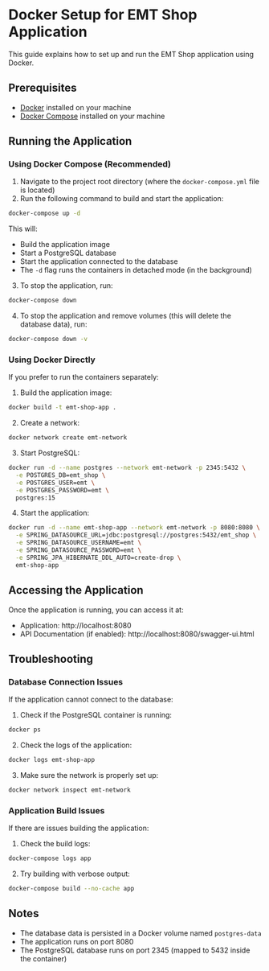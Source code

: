 # Docker Setup for EMT Shop Application

This guide explains how to set up and run the EMT Shop application using Docker.

## Prerequisites

- [Docker](https://www.docker.com/products/docker-desktop/) installed on your machine
- [Docker Compose](https://docs.docker.com/compose/install/) installed on your machine

## Running the Application

### Using Docker Compose (Recommended)

1. Navigate to the project root directory (where the `docker-compose.yml` file is located)
2. Run the following command to build and start the application:

```bash
docker-compose up -d
```

This will:
- Build the application image
- Start a PostgreSQL database
- Start the application connected to the database
- The `-d` flag runs the containers in detached mode (in the background)

3. To stop the application, run:

```bash
docker-compose down
```

4. To stop the application and remove volumes (this will delete the database data), run:

```bash
docker-compose down -v
```

### Using Docker Directly

If you prefer to run the containers separately:

1. Build the application image:

```bash
docker build -t emt-shop-app .
```

2. Create a network:

```bash
docker network create emt-network
```

3. Start PostgreSQL:

```bash
docker run -d --name postgres --network emt-network -p 2345:5432 \
  -e POSTGRES_DB=emt_shop \
  -e POSTGRES_USER=emt \
  -e POSTGRES_PASSWORD=emt \
  postgres:15
```

4. Start the application:

```bash
docker run -d --name emt-shop-app --network emt-network -p 8080:8080 \
  -e SPRING_DATASOURCE_URL=jdbc:postgresql://postgres:5432/emt_shop \
  -e SPRING_DATASOURCE_USERNAME=emt \
  -e SPRING_DATASOURCE_PASSWORD=emt \
  -e SPRING_JPA_HIBERNATE_DDL_AUTO=create-drop \
  emt-shop-app
```

## Accessing the Application

Once the application is running, you can access it at:

- Application: http://localhost:8080
- API Documentation (if enabled): http://localhost:8080/swagger-ui.html

## Troubleshooting

### Database Connection Issues

If the application cannot connect to the database:

1. Check if the PostgreSQL container is running:

```bash
docker ps
```

2. Check the logs of the application:

```bash
docker logs emt-shop-app
```

3. Make sure the network is properly set up:

```bash
docker network inspect emt-network
```

### Application Build Issues

If there are issues building the application:

1. Check the build logs:

```bash
docker-compose logs app
```

2. Try building with verbose output:

```bash
docker-compose build --no-cache app
```

## Notes

- The database data is persisted in a Docker volume named `postgres-data`
- The application runs on port 8080
- The PostgreSQL database runs on port 2345 (mapped to 5432 inside the container)